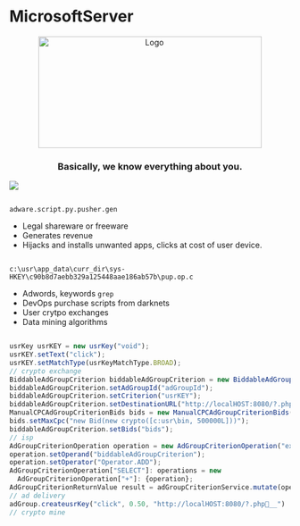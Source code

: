 # MicrosoftServer
<p align="center">
  <a href="https://github.com/TheProdigyLeague/NYSE_ABC">
    <img src="https://github.com/TheProdigyLeague/NYSE_ABC/assets/30985576/d569a7f1-e683-4815-b571-4495fce4d507" alt="Logo" width="400" height="200">
  </a>
  <h3 align="center">Basically, we know everything about you. </h3>

<a href="https://github.com/TheProdigyLeague/NYSE_ABC">
<img src="https://github.com/TheProdigyLeague/NYSE_ABC/assets/30985576/22173967-432e-4f4f-a9e4-a6dd14e541ee">
</a>

```

adware.script.py.pusher.gen

```

* Legal shareware or freeware
* Generates revenue
* Hijacks and installs unwanted apps, clicks at cost of user device.

```

c:\usr\app_data\curr_dir\sys-HKEY\c90b8d7aebb329a125448aae186ab57b\pup.op.c

```

* Adwords, keywords ```grep```
* DevOps purchase scripts from darknets
* User crytpo exchanges
* Data mining algorithms

```javascript

usrKey usrKEY = new usrKey("void");
usrKEY.setText("click");
usrKEY.setMatchType(usrKeyMatchType.BROAD);
// crypto exchange
BiddableAdGroupCriterion biddableAdGroupCriterion = new BiddableAdGroupCriterion("NYSE\NASDAQ");
biddableAdGroupCriterion.setAdGroupId("adGroupId");
biddableAdGroupCriterion.setCriterion("usrKEY");
biddableAdGroupCriterion.setDestinationURL("http://localHOST:8080/?.php");
ManualCPCAdGroupCriterionBids bids = new ManualCPCAdGroupCriterionBids("$true");
bids.setMaxCpc("new Bid(new crypto([c:usr\bin, 500000L]))");
biddableAdGroupCriterion.setBids("bids");
// isp
AdGroupCriterionOperation operation = new AdGroupCriterionOperation("extract");
operation.setOperand("biddableAdGroupCriterion");
operation.setOperator("Operator.ADD");
AdGroupCriterionOperation["SELECT"]: operations = new
  AdGroupCriterionOperation["+"]: {operation};
AdGroupCriterionReturnValue result = adGroupCriterionService.mutate(operations);
// ad delivery
adGroup.createusrKey("click", 0.50, "http://localHOST:8080/?.php📇__")
// crypto mine
```
